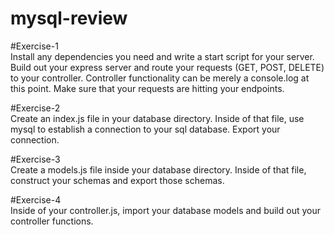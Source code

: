 # mysql-review

#Exercise-1 <br />
Install any dependencies you need and write a start script for your server. Build out your express server and route your requests (GET, POST, DELETE) to your controller. Controller functionality can be merely a console.log at this point. Make sure that your requests are hitting your endpoints.

#Exercise-2 <br />
Create an index.js file in your database directory. Inside of that file, use mysql to establish a connection to your sql database.
Export your connection.

#Exercise-3 <br />
Create a models.js file inside your database directory. Inside of that file, construct your schemas and export those schemas.

#Exercise-4 <br />
Inside of your controller.js, import your database models and build out your controller functions.
